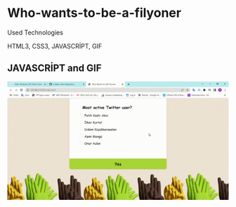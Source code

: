 <h1> Who-wants-to-be-a-filyoner </h1>

<p>Used Technologies</p>

HTML3, CSS3, JAVASCRİPT, GIF

<h2>JAVASCRİPT and GIF </h2>

![](Who-Wants-to-a-Be-Filyoner.gif)
